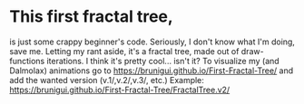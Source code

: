 # This first fractal tree,
is just some crappy beginner's code.
Seriously, I don't know what I'm doing, save me.
Letting my rant aside,
it's a fractal tree, made out of draw-functions iterations.
I think it's pretty cool... isn't it?
To visualize my (and Dalmolax) animations go to https://brunigui.github.io/First-Fractal-Tree/ and add the wanted version (v.1/,v.2/,v.3/, etc.)
Example: https://brunigui.github.io/First-Fractal-Tree/FractalTree.v2/
